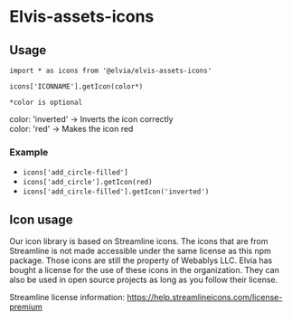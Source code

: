 # Elvis-assets-icons

## Usage

`import * as icons from '@elvia/elvis-assets-icons'`

`icons['ICONNAME'].getIcon(color*)`

`*color is optional`

color: 'inverted' -> Inverts the icon correctly <br> color: 'red' -> Makes the icon red

### Example

- `icons['add_circle-filled']`
- `icons['add_circle'].getIcon(red)`
- `icons['add_circle-filled'].getIcon('inverted')`

## Icon usage

Our icon library is based on Streamline icons. The icons that are from Streamline is not made accessible under
the same license as this npm package. Those icons are still the property of Webablys LLC. Elvia has bought a
license for the use of these icons in the organization. They can also be used in open source projects as long
as you follow their license.

Streamline license information: https://help.streamlineicons.com/license-premium
